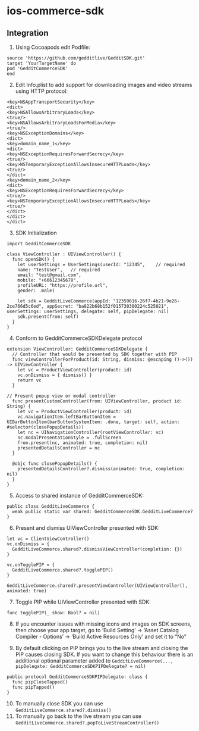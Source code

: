 # ios-commerce-sdk

## Integration

1. Using Cocoapods edit Podfile:

```
source 'https://github.com/gedditlive/GedditSDK.git'
target 'YourTargetName' do
pod 'GedditCommerceSDK'
end
```


2. Edit Info.plist to add support for downloading images and video streams using HTTP protocol:

```
<key>NSAppTransportSecurity</key>
<dict>
<key>NSAllowsArbitraryLoads</key>
<true/>
<key>NSAllowsArbitraryLoadsForMedia</key>
<true/>
<key>NSExceptionDomains</key>
<dict>
<key>domain_name_1</key>
<dict>
<key>NSExceptionRequiresForwardSecrecy</key>
<true/>
<key>NSTemporaryExceptionAllowsInsecureHTTPLoads</key>
<true/>
</dict>
<key>domain_name_2</key>
<dict>
<key>NSExceptionRequiresForwardSecrecy</key>
<true/>
<key>NSTemporaryExceptionAllowsInsecureHTTPLoads</key>
<true/>
</dict>
</dict>
</dict>

```

3. SDK Initialization

```
import GedditCommerceSDK

class ViewController : UIViewController() {
  func openSDK() {
    let userSettings = UserSettings(userId: "12345",    // required
    name: "TestUser",   // required
    email: "test@gmail.com",
    mobile: "+66612345678",
    profileURL: "https://profile.url",
    gender: .male)
    
    let sdk = GedditLiveCommerce(appId: "12359616-26f7-4b21-9e26-2ce766d5c6ed", appSecret: "ba822b68b152f015730380224c525021", userSettings: userSettings, delegate: self, pipDelegate: nil)
    sdk.present(from: self)
  }
}
```

4. Conform to GedditCommerceSDKDelegate protocol

```
extension ViewController: GedditCommerceSDKDelegate {
  // Controller that would be presented by SDK together with PIP
  func viewControllerForProduct(id: String, dismiss: @escaping ()->()) -> UIViewController {
    let vc = ProductViewController(product: id)
    vc.onDismiss = { dismiss() }
    return vc
  }

// Present popup view or modal controller
  func presentCustomController(from: UIViewController, product id: String) {
    let vc = ProductViewController(product: id)
    vc.navigationItem.leftBarButtonItem = UIBarButtonItem(barButtonSystemItem: .done, target: self, action: #selector(closePopupDetails))
    let nc = UINavigationController(rootViewController: vc)
    nc.modalPresentationStyle = .fullScreen
    from.present(nc, animated: true, completion: nil)
    presentedDetailsController = nc
  }

  @objc func closePopupDetails() {
    presentedDetailsController?.dismiss(animated: true, completion: nil)
  }
}
```

5. Access to shared instance of GedditCommerceSDK:
```
public class GedditLiveCommerce {
  weak public static var shared: GedditCommerceSDK.GedditLiveCommerce?
}
```

6. Present and dismiss UIViewController presented with SDK:

```
let vc = ClientViewController()
vc.onDismiss = { 
  GedditLiveCommerce.shared?.dismissViewController(completion: {})
}

vc.onTogglePIP = {
  GedditLiveCommerce.shared?.togglePIP()
}

GedditLiveCommerce.shared?.presentViewController(UIViewController(), animated: true)
```

7. Toggle PIP while UIViewController presented with SDK:

```
func togglePIP(_ show: Bool? = nil)
```

8. If you encounter issues with missing icons and images on SDK screens, then choose your app target, go to ‘Build Setting’ -> ‘Asset Catalog Compiler - Options’ -> ‘Build Active Resources Only’ and set it to “No”

9. By default clicking on PIP brings you to the live stream and closing the PIP causes closing SDK. If you want to change this behaviour there is an additional optional parameter added to `GedditLiveCommerce(..., pipDelegate: GedditCommerceSDKPIPDelegate? = nil)`

```
public protocol GedditCommerceSDKPIPDelegate: class {
  func pipCloseTapped()
  func pipTapped()
}
```

10. To manually close SDK you can use `GedditLiveCommerce.shared?.dismiss()`
11. To manually go back to the live stream you can use `GedditLiveCommerce.shared?.popToLiveStreamController()`




